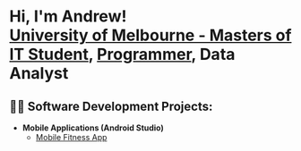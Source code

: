 <h1>Hi, I'm Andrew! <br/><a href="https://www.linkedin.com/in/andrew-foong-7ab4211bb">University of Melbourne - Masters of IT Student</a>, <a href="https://github.com/AndrewFoong8">Programmer</a>, Data Analyst</a></h1>

<h2>👨‍💻 Software Development Projects:</h2>

- <b>Mobile Applications (Android Studio)</b>
  - [Mobile Fitness App](https://github.com/AndrewFoong8/MobileFitnessApp)


